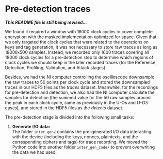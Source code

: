 # Pre-detection traces  

***This README file is still being revised...***

We found it required a window with 18000 clock cycles to cover complete encryption with the masked implementation optimized for space. Given that we only targeted the clock cycles that were related to the operations on keys and tag generation, it was not necessary to store raw traces as long as 18000x500 samples. Instead, we recorded only 1600 traces covering all 18000 clock cycles for a pre-detection step to determine which regions of clock cycles we should keep in the later recorded traces (for the Reference, Detection, Profiling, Validation, and Attack stages).  

Besides, we had the NI computer controlling the oscilloscope downsample the raw traces to 50 points per clock cycle and stored the downsampled traces in our HDF5 files as the _traces_ dataset. Meanwhile, for the recordings for pre-detection and detection, we also had the NI computer calculate the samples for detection (the summed value for the 50 raw samples around the peak in each clock cycle, same as previously in the U-Os and U-O3 cases), and stored in the HDF5 files as the _detects_ dataset.  

The pre-detection stage is divided into the following small tasks:  

1. **Generate I/O data:**  
   The folder `inter_gen/` contains the pre-generated I/O data interacting with the device (including the keys, nonces, plaintexts, and the corresponding ciphers and tags) for trace recording. We moved the Python code into another folder `inter_gen_code/` to prevent overwriting the data we had used.  

<!--
2. **Download the raw traces:**  
   The 1600 raw traces are stored in 10 HDF5 files. Please download the raw traces with the following commands:  
   `cd Raw/`  
   `./script_all.sh`  
   Alternatively, please visit our university webpage to download the files manually:  
   https://www.cl.cam.ac.uk/research/security/datasets/ascon/U-Os/index.html#RE  


3. **Process the raw traces and find the reference trace:**  
   `cd preproc/`  
   `./script_all.sh`  
   This will generate the reference trace `preproc/ref_trace.npy` for trace quality validation in the later phases.  


<h3 id=M-Os-recording>Code for recording on the NI platform</h3>

<p>The Python scripts to control the recording platform:</p>

<ul>
<li><a href="src_recording/CW_ASCON_masked_20240528.zip">CW_ASCON_masked_20240528.zip</a>
</li>
</ul>

<p>We found it required a window with 18000 clock cycles to cover a complete encrypotion with the masked implementation optimized for space. Given that we only targeted the clockc cycles that were related to the operations on keys and tag generation, it was not necessary to store raw traces as long as \(18000 \times 500\). Instead, we recorded only 1600 traces covering all 18000 clock cycles for a pre-detection step to determine which regions of clock cycles we should keep in the later recorded traces (for reference, detection, profiling, validation, and attack). Besides, we had the NI computer controlling the oscilloscope downsample the raw traces to 50 points per clock cycle and stored the downsampled traces in our HDF5 files (the 'traces' dataset in Sample_{PD,RE,DN,TR,VA,TS}_****.hdf5). Meanwhile, for the recordings for pre-detection and detection, we also had the NI computer calculate the samples for detection (the summed value for the 50 raw samples around the peak in each clock cycle, same as previously in the U-Os and U-O3 cases), and stored in the HDF5 files as the 'detects' dataset.</p>

<h3 id=M-Os-predetection>Pre-detection traces</h3>

<p>I/O data pre-generation and downsampled complete traces:</p>

<ul>
<li><a href="M-Os/0000_predetection/inter_gen_PD.zip">inter_gen_PD.zip (updated 2024-05-29)</a></li>
<li><a href="M-Os/0000_predetection/Samples/Samples_PD_0000.hdf5">Samples/Samples_PD_0000.hdf5 (updated 2024-05-29)</a></li>
<li><a href="M-Os/0000_predetection/Samples/Samples_PD_0001.hdf5">Samples/Samples_PD_0001.hdf5 (updated 2024-05-29)</a></li>
<li><a href="M-Os/0000_predetection/Samples/Samples_PD_0002.hdf5">Samples/Samples_PD_0002.hdf5 (updated 2024-05-29)</a></li>
<li><a href="M-Os/0000_predetection/Samples/Samples_PD_0003.hdf5">Samples/Samples_PD_0003.hdf5 (updated 2024-05-29)</a></li>
<li><a href="M-Os/0000_predetection/Samples/Samples_PD_0004.hdf5">Samples/Samples_PD_0004.hdf5 (updated 2024-05-29)</a></li>
<li><a href="M-Os/0000_predetection/Samples/Samples_PD_0005.hdf5">Samples/Samples_PD_0005.hdf5 (updated 2024-05-29)</a></li>
<li><a href="M-Os/0000_predetection/Samples/Samples_PD_0006.hdf5">Samples/Samples_PD_0006.hdf5 (updated 2024-05-29)</a></li>
<li><a href="M-Os/0000_predetection/Samples/Samples_PD_0007.hdf5">Samples/Samples_PD_0007.hdf5 (updated 2024-05-29)</a></li>
<li><a href="M-Os/0000_predetection/Samples/Samples_PD_0008.hdf5">Samples/Samples_PD_0008.hdf5 (updated 2024-05-29)</a></li>
<li><a href="M-Os/0000_predetection/Samples/Samples_PD_0009.hdf5">Samples/Samples_PD_0009.hdf5 (updated 2024-05-29)</a></li>
</ul>

<p>Then we used the following code to find the mean traces for reference and check the quality of these 1600 traces (no problems detected):</p>

<ul>
<li><a href="M-Os/0000_predetection/preproc_PD.zip">preproc_PD.zip (updated 2024-05-29)</a></li>
</ul>

<p>Note that the target intermediate values in the M-Os experiments are dependent on not only the pre-generated I/O data, but also the counters used in ChaCha to generate masks (key used in ChaCha is fixed and nonces can be calculated in this implementation). Therefore, we can only generated the intermediate values once we finished the recording, where the counters were also recorded in the HDF5 files. We generated both the H/L and E/O grouping intermediate values with the following code:</p>

<ul>
<li><a href="M-Os/0000_predetection/find_intermediates.zip">find_intermediates.zip (updated 2024-05-29)</a></li>
<li><a href="M-Os/0000_predetection/find_intermediates/intermediate_values.zip">find_intermediates/intermediate_values.zip (updated 2024-05-29)</a></li>
</ul>

<p>Then we used the following code to pre-detect the interesting clock cycles with these 1600 traces to determine the regions we want record:</p>

<ul>
<li><a href="M-Os/0000_predetection/detection_O.zip">detection_O.zip (updated 2024-05-29) for H/L words</a>,</li>
<li><a href="M-Os/0000_predetection/detection_S.zip">detection_S.zip (updated 2024-05-29) for E/O words</a>,</li>
</ul>

<p>and the resulting \(R^2\) values after detection:</p>

<ul>
<li><a href="M-Os/0000_predetection/detection_O/detect_results_08.zip">detection_O/detect_results_08.zip (updated 2024-05-29)</a>,</li>
<li><a href="M-Os/0000_predetection/detection_O/detect_results_32.zip">detection_O/detect_results_32.zip (updated 2024-05-29)</a>,</li>
<li><a href="M-Os/0000_predetection/detection_S/detect_results_08.zip">detection_S/detect_results_08.zip (updated 2024-05-29)</a>,</li>
<li><a href="M-Os/0000_predetection/detection_S/detect_results_32.zip">detection_S/detect_results_32.zip (updated 2024-05-29)</a>.</li>
</ul>

<p>With visual inspection, we selected the following regions of clock cycles in the later recordings, given the 18000 clock cycles in raw traces enumerated from 0 to 17999:</p>

<ul>
<li>[ 3030,  3109],  80 clock cycles,</li>
<li>[ 3350,  3859], 510 clock cycles,</li>
<li>[ 4125,  4264],  50 clock cycles,</li>
<li>[ 6290,  6309],  20 clock cycles,</li>
<li>[ 9780,  9859],  80 clock cycles,</li>
<li>[10840, 10939], 100 clock cycles,</li>
<li>[14540, 14899], 360 clock cycles,</li>
</ul>

<p>and 1200 clock cycles (60000 samples) in total for the concatenated, downsampled traces.</p>

<h3 id=M-Os-reference>Reference traces</h3>


<p>I/O data pre-generation, downsampled traces, and reference trace generation:</p>

<ul>
<li><a href="M-Os/0001_reference/inter_gen_RE.zip">inter_gen_RE.zip (updated 2024-05-22)</a></li>
<li><a href="M-Os/0001_reference/Samples_RE.zip">Samples_RE.zip (updated 2024-05-22)</a>: this ZIP file contains 10 HFD5 files</li>
<li><a href="M-Os/0001_reference/preproc_RE.zip">preproc_RE.zip (updated 2024-05-22)</a></li>
</ul>

<h3 id=M-Os-detection>Detection traces</h3>

<p>I/O data pre-generation, downsampled traces for selected regions, and trace quality checking:</p>

<ul>
<li><a href="M-Os/0002_detection/inter_gen_DN.zip">inter_gen_DN.zip (updated 2024-05-22)</a></li>
<li><a href="M-Os/0002_detection/Samples_DN.zip">Samples_DN.zip (updated 2024-05-22)</a>: this ZIP file contains 100 HFD5 files</li>
<li><a href="M-Os/0002_detection/preproc_DN.zip">preproc_DN.zip (updated 2024-05-22)</a></li>
</ul>

<p>Intermediate value calculation (both H/L and E/O groupings were generated and stored in the same ZIP file):</p>

<ul>
<li><a href="M-Os/0002_detection/find_intermediates.zip">find_intermediates.zip (updated 2024-05-22)</a></li>
<li><a href="M-Os/0002_detection/find_intermediates/intermediate_values.zip">find_intermediates/intermediate_values.zip (updated 2024-05-22)</a></li>
</ul>

<p>Resulting \(R^2\) values after detection:</p>

<ul>
<li><a href="M-Os/0002_detection/detection_O.zip">detection_O.zip (updated 2024-05-22) for H/L words</a>,</li>
<li><a href="M-Os/0002_detection/detection_O/detect_results_08.zip">detection_O/detect_results_08.zip (updated 2024-05-22)</a>,</li>
<li><a href="M-Os/0002_detection/detection_O/detect_results_32.zip">detection_O/detect_results_32.zip (updated 2024-05-22)</a>,</li>
<li><a href="M-Os/0002_detection/detection_S.zip">detection_S.zip (updated 2024-05-22) for E/O words</a>,</li>
<li><a href="M-Os/0002_detection/detection_S/detect_results_08.zip">detection_S/detect_results_08.zip (updated 2024-05-22)</a>,</li>
<li><a href="M-Os/0002_detection/detection_S/detect_results_32.zip">detection_S/detect_results_32.zip (updated 2024-05-22)</a>.</li>
</ul>

<p>Interesting clock cycles extraction for a given threshold:</p>

<ul>
<li><a href="M-Os/0002_detection/ICS_extract.zip">ICS_extract.zip (updated 2024-05-22)</a>.
</li>
<li><a href="M-Os/0002_detection/ICS_extract/ics_union_004.zip">ICS_extract/ics_union_004.zip (updated 2024-05-22)</a>.
</li>
</ul>

<h3 id=M-Os-training>Profiling (Training) traces</h3>

<p>I/O data pre-generation, downsampled traces for selected regions, and trace quality checking:</p>

<ul>
<li><a href="M-Os/0003_training/inter_gen_TR.zip">inter_gen_TR.zip (updated 2024-05-22)</a></li>
<li><a href="M-Os/0003_training/Samples_TR_part00.zip">Samples_TR_part00.zip (updated 2024-05-23)</a></li>
<li><a href="M-Os/0003_training/Samples_TR_part01.zip">Samples_TR_part01.zip (updated 2024-05-23)</a></li>
<li><a href="M-Os/0003_training/Samples_TR_part02.zip">Samples_TR_part02.zip (updated 2024-05-23)</a></li>
<li><a href="M-Os/0003_training/Samples_TR_part03.zip">Samples_TR_part03.zip (updated 2024-05-23)</a></li>
<li><a href="M-Os/0003_training/Samples_TR_part04.zip">Samples_TR_part04.zip (updated 2024-05-23)</a></li>
<li><a href="M-Os/0003_training/Samples_TR_part05.zip">Samples_TR_part05.zip (updated 2024-05-23)</a></li>
<li><a href="M-Os/0003_training/Samples_TR_part06.zip">Samples_TR_part06.zip (updated 2024-05-23)</a></li>
<li><a href="M-Os/0003_training/Samples_TR_part07.zip">Samples_TR_part07.zip (updated 2024-05-23)</a></li>
<li><a href="M-Os/0003_training/preproc_TR.zip">preproc_TR.zip (updated 2024-05-22)</a>
</li>
</ul>

<p>Intermediate value calculation (H/L and E/O bytes in the same file):</p>

<ul>
<li><a href="M-Os/0003_training/find_intermediates.zip">find_intermediates.zip (updated 2024-05-23)</a>,</li>
<li><a href="M-Os/0003_training/find_intermediates/intermediate_values.zip">find_intermediates/intermediate_values.zip (updated 2024-05-23)</a>.</li>
</ul>


<p>Template profiling codes:</p>

<ul>
<li>8-bit templates with H/L bit order: <a href="M-Os/0003_training/template_profiling_MASK_O.zip">template_profiling_MASK_O.zip (updated 2024-05-23)</a>,</li>
<li>8-bit templates with E/O bit order: <a href="M-Os/0003_training/template_profiling_MASK_S.zip">template_profiling_MASK_S.zip (updated 2024-05-23)</a>.</li>
</ul>

<p>Resulting Templates:</p>

<ul>
<li><a href="M-Os/0003_training/template_profiling_MASK_O/templateLDA_O004.zip">template_profiling_MASK_O/templateLDA_O004.zip (updated 2024-05-23)</a>,</li>
<li><a href="M-Os/0003_training/template_profiling_MASK_S/templateLDA_O004.zip">template_profiling_MASK_S/templateLDA_O004.zip (updated 2024-05-23)</a>.</li>
</ul>


<h3 id=M-Os-validation>Validation traces</h3>

<p>I/O data pre-generation, downsampled traces for selected regions, and trace quality checking:</p>

<ul>
<li><a href="M-Os/0004_validation/inter_gen_VA.zip">inter_gen_VA.zip (updated 2024-05-23)</a>
</li>
<li><a href="M-Os/0004_validation/Samples_VA.zip">Samples_VA.zip (updated 2024-05-23)</a>
</li>
<li><a href="M-Os/0004_validation/preproc_VA.zip">preproc_VA.zip (updated 2024-05-23)</a>
</li>
</ul>

<p>Intermediate value calculation (both H/L and E/O bytes):</p>

<ul>
<li><a href="M-Os/0004_validation/find_intermediates.zip">find_intermediates.zip (updated 2024-05-23)</a>,</li>
<li><a href="M-Os/0004_validation/find_intermediates/intermediate_values.zip">find_intermediates/intermediate_values.zip (updated 2024-05-23)</a>.</li>
</ul>

<p>Template validation codes:</p>

<ul>
<li><a href="M-Os/0004_validation/template_validation_MASK_O.zip">template_validation_MASK_O.zip (updated 2024-05-23)</a>,</li>
<li><a href="M-Os/0004_validation/template_validation_MASK_S.zip">template_validation_MASK_S.zip (updated 2024-05-23)</a>.</li>
</ul>

<p>The resulting "indeces":</p>

<ul>
<li><a href="M-Os/0004_validation/template_validation_MASK_O/Rank_O004.zip">template_validation_MASK_O/Rank_O004.zip (updated 2024-05-23)</a>,</li>
<li><a href="M-Os/0004_validation/template_validation_MASK_S/Rank_O004.zip">template_validation_MASK_S/Rank_O004.zip (updated 2024-05-23)</a>.</li>
</ul>

<p>The resulting 1-SR and LGE:</p>

<ul>
<li><a href="M-Os/0004_validation/template_validation_MASK_O/Result_Tables.zip">template_validation_MASK_O/Result_Tables.zip (updated 2024-05-23)</a>,</li>
<li><a href="M-Os/0004_validation/template_validation_MASK_S/Result_Tables.zip">template_validation_MASK_S/Result_Tables.zip (updated 2024-05-23)</a>.</li>
</ul>

<h3 id=M-Os-attack>Attack (Testing) traces</h3>

<p>I/O data pre-generation, downsampled traces for selected regions, and trace quality checking:</p>

<ul>
<li><a href="M-Os/0005_attack/inter_gen_TS.zip">inter_gen_TS.zip (updated 2024-05-23)</a></li>
<li><a href="M-Os/0005_attack/Samples_TS_part00.zip">Samples_TS_part00.zip (updated 2024-05-23)</a></li>
<li><a href="M-Os/0005_attack/Samples_TS_part01.zip">Samples_TS_part01.zip (updated 2024-05-23)</a></li>
<li><a href="M-Os/0005_attack/Samples_TS_part02.zip">Samples_TS_part02.zip (updated 2024-05-23)</a></li>
<li><a href="M-Os/0005_attack/Samples_TS_part03.zip">Samples_TS_part03.zip (updated 2024-05-23)</a></li>
<li><a href="M-Os/0005_attack/Samples_TS_part04.zip">Samples_TS_part04.zip (updated 2024-05-23)</a></li>
<li><a href="M-Os/0005_attack/Samples_TS_part05.zip">Samples_TS_part05.zip (updated 2024-05-23)</a></li>
<li><a href="M-Os/0005_attack/Samples_TS_part06.zip">Samples_TS_part06.zip (updated 2024-05-23)</a></li>
<li><a href="M-Os/0005_attack/Samples_TS_part07.zip">Samples_TS_part07.zip (updated 2024-05-23)</a></li>
<li><a href="M-Os/0005_attack/Samples_TS_part08.zip">Samples_TS_part08.zip (updated 2024-05-23)</a></li>
<li><a href="M-Os/0005_attack/Samples_TS_part09.zip">Samples_TS_part09.zip (updated 2024-05-23)</a></li>
<li><a href="M-Os/0005_attack/preproc_TS.zip">preproc_TS.zip (updated 2024-05-23)</a></li>
</ul>

<p>I/O data rearrangement:</p>

<ul>
<li><a href="M-Os/0005_attack/data_SASCA.zip">data_SASCA.zip (updated 2024-05-23)</a>,</li>
<li><a href="M-Os/0005_attack/data_SASCA/data_key.zip">data_SASCA/data_key.zip (updated 2024-05-23)</a>.</li>
<li><a href="M-Os/0005_attack/data_SASCA/data_nonce.zip">data_SASCA/data_nonce.zip (updated 2024-05-23)</a>,</li>
<li><a href="M-Os/0005_attack/data_SASCA/data_plaintext.zip">data_SASCA/data_plaintext.zip (updated 2024-05-23)</a>,</li>
<li><a href="M-Os/0005_attack/data_SASCA/data_ciphertag.zip">data_SASCA/data_ciphertag.zip (updated 2024-05-23)</a>,</li>
</ul>

<p>Full attack procedure with template attack, belief propagation, and key enumeration with both H/L and E/O fragments:</p>

<ul>
<li><a href="M-Os/0005_attack/template_attack_MASK_O.zip">template_attack_MASK_O.zip (updated 2024-05-24)</a>,</li>
<li><a href="M-Os/0005_attack/template_attack_MASK_O_result.zip">template_attack_MASK_O_result.zip (updated 2024-05-24)</a>,</li>
<li><a href="M-Os/0005_attack/template_attack_MASK_S.zip">template_attack_MASK_S.zip (updated 2024-05-24)</a>,</li>
<li><a href="M-Os/0005_attack/template_attack_MASK_S_result.zip">template_attack_MASK_S_result.zip (updated 2024-05-24)</a>.</li>
</ul>

<p>Python code for the probability tables after belief propagation:</p>

<ul>
<li><a href="M-Os/0005_attack/template_attack_MASK_O_tables.zip">template_attack_MASK_O_tables.zip (updated 2024-05-25)</a>,</li>
<li><a href="M-Os/0005_attack/template_attack_MASK_S_tables.zip">template_attack_MASK_S_tables.zip (updated 2024-05-25)</a>,</li>
</ul>

<p>and the tables generated for later key enumeration and rank estimate implemented in Julia:</p>

<ul>
<li><a href="M-Os/0005_attack/template_attack_MASK_O_tables/Tables.zip">template_attack_MASK_O_tables/Tables.zip (updated 2024-05-25)</a>,</li>
<li><a href="M-Os/0005_attack/template_attack_MASK_S_tables/Tables.zip">template_attack_MASK_S_tables/Tables.zip (updated 2024-05-25)</a>,</li>
</ul>

<p>The remaining source code for our Julia implementation of key enumeration and rank estimate will be released here soon ...</p>

-->
